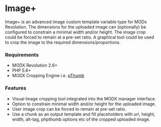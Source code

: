# Image+

Image+ is an advanced image custom template variable type for MODx Revolution.
The dimensions for the uploaded image can (optionally) be configured to
constrain a minimal width and/or height. The image crop could be forced to
remain at a pre-set ratio. A graphical tool could be used to crop the image to
the required dimensions/proportions.

### Requirements

* MODX Revolution 2.6+
* PHP 5.6+
* MODX Cropping Engine i.e. [pThumb](https://modx.com/extras/package/pthumb)

### Features

* Visual Image cropping tool integrated into the MODX manager interface.
* Option to constrain minimal width and/or height for the uploaded image. 
* User image crop can be forced to remain at pre-set ratio.
* Use a chunk as an output template and fill placeholders with url, height, width, alt-tag, phpthumb options etc of the 
  cropped uploaded image.
